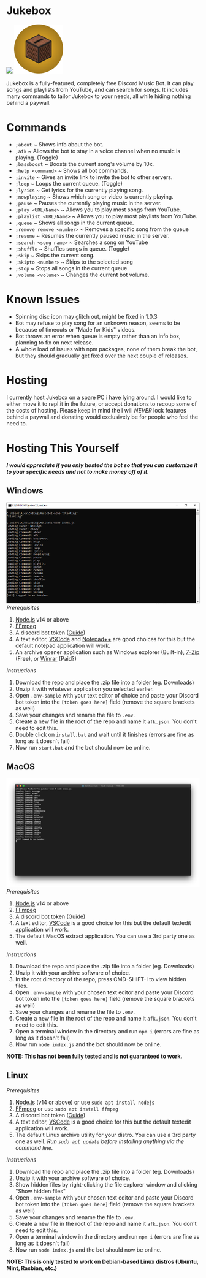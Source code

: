 # Jukebox
<img src="https://travis-ci.com/asavage7/Jukebox.svg?branch=main">
<img src="https://raw.githubusercontent.com/asavage7/Jukebox/main/assets/logocircle.png" width=128>

Jukebox is a fully-featured, completely free Discord Music Bot. It can play songs and playlists from YouTube, and can search for songs. It includes many commands to tailor Jukebox to your needs, all while hiding nothing behind a paywall.

# Commands
- `;about` ~ Shows info about the bot. 
- `;afk` ~ Allows the bot to stay in a voice channel when no music is playing. (Toggle)
- `;bassboost` ~ Boosts the current song's volume by 10x. 
- `;help <command>` ~ Shows all bot commands. 
- `;invite` ~ Gives an invite link to invite the bot to other servers. 
- `;loop` ~ Loops the current queue. (Toggle) 
- `;lyrics` ~ Get lyrics for the currently playing song. 
- `;nowplaying` ~ Shows which song or video is currently playing. 
- `;pause` ~ Pauses the currently playing music in the server. 
- `;play <URL/Name>` ~ Allows you to play most songs from YouTube. 
- `;playlist <URL/Name>` ~ Allows you to play most playlists from YouTube. 
- `;queue` ~ Shows all songs in the current queue. 
- `;remove remove <number>` ~ Removes a specific song from the queue 
- `;resume` ~ Resumes the currently paused music in the server. 
- `;search <song name>` ~ Searches a song on YouTube
- `;shuffle` ~ Shuffles songs in queue. (Toggle) 
- `;skip` ~ Skips the current song. 
- `;skipto <number>` ~ Skips to the selected song 
- `;stop` ~ Stops all songs in the current queue. 
- `;volume <volume>` ~ Changes the current bot volume.

# Known Issues

 - Spinning disc icon may glitch out, might be fixed in 1.0.3
 - Bot may refuse to play song for an unknown reason, seems to be because of timeouts or "Made for Kids" videos.
 - Bot throws an error when queue is empty rather than an info box, planning to fix on next release.
 - A whole load of issues with npm packages, none of them break the bot, but they should gradually get fixed over the next couple of releases.
 
 # Hosting
 I currently host Jukebox on a spare PC i have lying around. I would like to either move it to repl.it in the future, or accept donations to recoup some of the costs of hosting. Please keep in mind the I will *NEVER* lock features behind a paywall and donating would exclusively be for people who feel the need to.

# Hosting This Yourself

***I would appreciate if you only hosted the bot so that you can customize it to your specific needs and not to make money off of it.***

## **Windows**
![Windows CMD prompt (start.bat)](https://raw.githubusercontent.com/asavage7/Jukebox/main/assets/windows.png)
	*Prerequisites*
 1. [Node.js](nodejs.org) v14 or above
 2. [FFmpeg](https://www.ffmpeg.org/download.html)
 3. A discord bot token ([Guide](https://www.writebots.com/discord-bot-token/))
 4. A text editor, [VSCode](https://code.visualstudio.com/) and [Notepad++](https://notepad-plus-plus.org) are good choices for this but the default notepad application will work.
 5. An archive opener application such as Windows explorer (Built-in), [7-Zip](https://www.7-zip.org/) (Free), or [Winrar](https://www.win-rar.com) (Paid?)

*Instructions*

1. Download the repo and place the .zip file into a folder (eg. Downloads)
2. Unzip it with whatever application you selected earlier.
3. Open `.env-sample` with your text editor of choice and paste your Discord bot token into the `[token goes here]` field (remove the square brackets as well)
4. Save your changes and rename the file to `.env`.
5. Create a new file in the root of the repo and name it `afk.json`. You don't need to edit this.
6. Double click on `install.bat` and wait until it finishes (errors are fine as long as it doesn't fail)
7. Now run `start.bat` and the bot should now be online.



## **MacOS**
![MacOS Terminal (node index.js)](https://raw.githubusercontent.com/asavage7/Jukebox/main/assets/macos.png)
	*Prerequisites*
 1. [Node.js](nodejs.org) v14 or above
 2. [FFmpeg](https://www.ffmpeg.org/download.html)
 3. A discord bot token ([Guide](https://www.writebots.com/discord-bot-token/))
 4. A text editor, [VSCode](https://code.visualstudio.com/) is a good choice for this but the default textedit application will work.
 5. The default MacOS extract application. You can use a 3rd party one as well.

*Instructions*

1. Download the repo and place the .zip file into a folder (eg. Downloads)
2. Unzip it with your archive software of choice.
3. In the root directory of the repo, press CMD-SHIFT-I to view hidden files.
4. Open `.env-sample` with your chosen text editor and paste your Discord bot token into the `[token goes here]` field (remove the square brackets as well)
5. Save your changes and rename the file to `.env`.
6. Create a new file in the root of the repo and name it `afk.json`. You don't need to edit this.
7. Open a terminal window in the directory and run `npm i` (errors are fine as long as it doesn't fail)
8. Now run `node index.js` and the bot should now be online.

**NOTE: This has not been fully tested and is not guaranteed to work.**

## **Linux**

*Prerequisites*
 1. [Node.js](nodejs.org) (v14 or above) or use `sudo apt install nodejs`
 2. [FFmpeg](https://www.ffmpeg.org/download.html) or use `sudo apt install ffmpeg`
 3. A discord bot token ([Guide](https://www.writebots.com/discord-bot-token/))
 4. A text editor, [VSCode](https://code.visualstudio.com/) is a good choice for this but the default textedit application will work.
 5. The default Linux archive utility for your distro. You can use a 3rd party one as well.
 *Run `sudo apt update` before installing anything via the command line.*

*Instructions*

1. Download the repo and place the .zip file into a folder (eg. Downloads)
2. Unzip it with your archive software of choice.
3. Show hidden files by right-clicking the file explorer window and clicking "Show hidden files"
4. Open `.env-sample` with your chosen text editor and paste your Discord bot token into the `[token goes here]` field (remove the square brackets as well)
5. Save your changes and rename the file to `.env`.
6. Create a new file in the root of the repo and name it `afk.json`. You don't need to edit this.
7. Open a terminal window in the directory and run `npm i` (errors are fine as long as it doesn't fail)
8. Now run `node index.js` and the bot should now be online.

**NOTE: This is only tested to work on Debian-based Linux distros (Ubuntu, Mint, Rasbian, etc.)**
